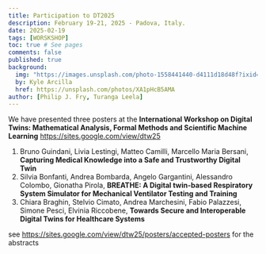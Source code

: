 ```yaml
---
title: Participation to DT2025
description: February 19-21, 2025 - Padova, Italy.
date: 2025-02-19
tags: [WORSKSHOP]
toc: true # See pages
comments: false
published: true
background:
  img: "https://images.unsplash.com/photo-1558441440-d4111d18d48f?ixid=eyJhcHBfaWQiOjEyMDd9&auto=format&fit=crop&w=1000&q=80"
  by: Kyle Arcilla
  href: https://unsplash.com/photos/XA1pHcB5AMA
author: [Philip J. Fry, Turanga Leela]
---
```


We have presented three posters at the 
**International Workshop on Digital Twins: Mathematical Analysis, Formal Methods and Scientific Machine Learning** https://sites.google.com/view/dtw25


1. Bruno Guindani, Livia Lestingi, Matteo Camilli, Marcello Maria Bersani, **Capturing Medical Knowledge into a Safe and Trustworthy Digital Twin**
2. Silvia Bonfanti, Andrea Bombarda, Angelo Gargantini, Alessandro Colombo, Gionatha Pirola, **BREATHE: A Digital twin-based Respiratory System Simulator for Mechanical Ventilator Testing and Training**
3. Chiara Braghin, Stelvio Cimato, Andrea Marchesini, Fabio Palazzesi, Simone Pesci, Elvinia Riccobene, **Towards Secure and Interoperable Digital Twins for Healthcare Systems**

see <https://sites.google.com/view/dtw25/posters/accepted-posters> for the abstracts
